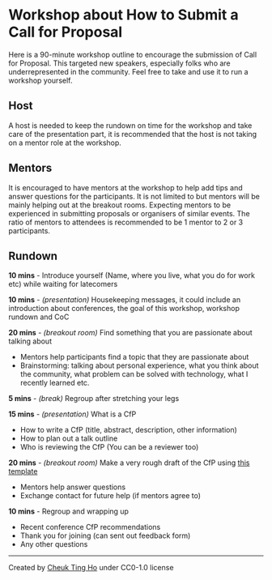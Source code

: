 # Workshop about How to Submit a Call for Proposal

Here is a 90-minute workshop outline to encourage the submission of Call for Proposal. This targeted new speakers, especially folks who are underrepresented in the community. Feel free to take and use it to run a workshop yourself.

## Host

A host is needed to keep the rundown on time for the workshop and take care of the presentation part, it is recommended that the host is not taking on a mentor role at the workshop.

## Mentors

It is encouraged to have mentors at the workshop to help add tips and answer questions for the participants. It is not limited to but mentors will be mainly helping out at the breakout rooms. Expecting mentors to be experienced in submitting proposals or organisers of similar events. The ratio of mentors to attendees is recommended to be 1 mentor to 2 or 3 participants.

## Rundown

**10 mins** - Introduce yourself (Name, where you live, what you do for work etc) while waiting for latecomers

**10 mins** - *(presentation)* Housekeeping messages, it could include an introduction about conferences, the goal of this workshop, workshop rundown and CoC

**20 mins** - *(breakout room)* Find something that you are passionate about talking about
- Mentors help participants find a topic that they are passionate about
- Brainstorming: talking about personal experience, what you think about the community, what problem can be solved with technology, what I recently learned etc.

**5 mins** - *(break)* Regroup after stretching your legs

**15 mins** - *(presentation)* What is a CfP 
- How to write a CfP (title, abstract, description, other information)
- How to plan out a talk outline
- Who is reviewing the CfP (You can be a reviewer too)

**20 mins** - *(breakout room)* Make a very rough draft of the CfP using [this template](https://docs.google.com/document/d/1heW1mzf9HLwtbFXGhfqzfvpilpyeMdyh5g3B8EMHbFo/edit?usp=sharing)
- Mentors help answer questions
- Exchange contact for future help (if mentors agree to)

**10 mins** - Regroup and wrapping up
- Recent conference CfP recommendations
- Thank you for joining (can sent out feedback form)
- Any other questions 

---

Created by [Cheuk Ting Ho](https://github.com/Cheukting) under CC0-1.0 license
